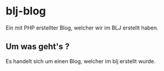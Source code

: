 # blj-blog
Ein mit PHP erstellter Blog, welcher wir im BLJ erstellt haben.

## Um was geht's ?
Es handelt sich um einen Blog, welcher im blj erstellt wurde. 